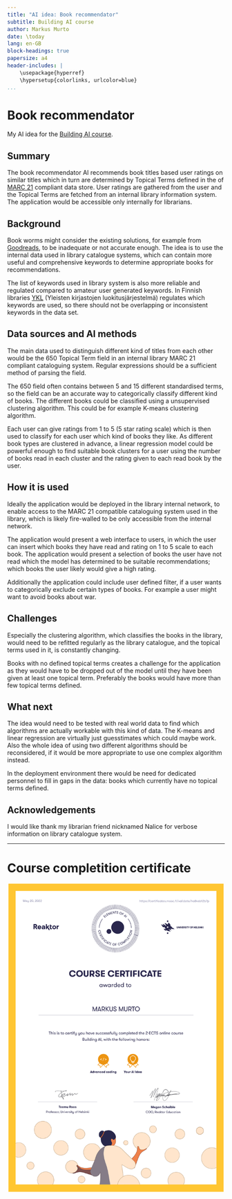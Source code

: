```yaml
---
title: "AI idea: Book recommendator"
subtitle: Building AI course
author: Markus Murto 
date: \today
lang: en-GB
block-headings: true
papersize: a4
header-includes: |
    \usepackage{hyperref}
    \hypersetup{colorlinks, urlcolor=blue}
...
```


# Book recommendator

My AI idea for the [Building AI course](https://buildingai.elementsofai.com/).

## Summary

The book recommendator AI recommends book titles based user ratings on similar
titles which in turn are determined by Topical Terms defined in the of
[MARC 21](https://www.loc.gov/marc/bibliographic/) compliant data store. User
ratings are gathered from the user and the Topical Terms are fetched from an
internal library information system. The application would be accessible
only internally for librarians.

## Background

Book worms might consider the existing solutions, for example from
[Goodreads](https://www.goodreads.com/), to be inadequate or not accurate
enough. The idea is to use the internal data used in library catalogue systems,
which can contain more useful and comprehensive keywords to determine
appropriate books for recommendations. 

The list of keywords used in library system is also more reliable and regulated
compared to amateur user generated keywords. In Finnish libraries
[YKL](https://finto.fi/ykl/fi/) (Yleisten kirjastojen luokitusjärjestelmä)
regulates which keywords are used, so there should not be overlapping or
inconsistent keywords in the data set.

## Data sources and AI methods

The main data used to distinguish different kind of titles from each other
would be the 650 Topical Term field in an internal library MARC 21 compliant
cataloguing system. Regular expressions should be a sufficient method of parsing
the field.

The 650 field often contains between 5 and 15 different standardised terms, so
the field can be an accurate way to categorically classify different kind of
books. The different books could be classified using a unsupervised clustering
algorithm. This could be for example K-means clustering algorithm.

Each user can give ratings from 1 to 5 (5 star rating scale) which is then used
to classify for each user which kind of books they like. As different book
types are clustered in advance, a linear regression model could be powerful
enough to find suitable book clusters for a user using the number of books
read in each cluster and the rating given to each read book by the user.

## How it is used

Ideally the application would be deployed in the library internal network, to
enable access to the MARC 21 compatible cataloguing system used in the library,
which is likely fire-walled to be only accessible from the internal network.

The application would present a web interface to users, in which the user can
insert which books they have read and rating on 1 to 5 scale to each book. The
application would present a selection of books the user have not read which the
model has determined to be suitable recommendations; which books the user
likely would give a high rating.

Additionally the application could include user defined filter, if a user
wants to categorically exclude certain types of books. For example a user might
want to avoid books about war.

## Challenges

Especially the clustering algorithm, which classifies the books in the library,
would need to be refitted regularly as the library catalogue, and the topical
terms used in it, is constantly changing.

Books with no defined topical terms creates a challenge for the application as
they would have to be dropped out of the model until they have been given at
least one topical term. Preferably the books would have more than few topical
terms defined.

## What next

The idea would need to be tested with real world data to find which algorithms
are actually workable with this kind of data. The K-means and linear regression
are virtually just guesstimates which could maybe work. Also the whole idea
of using two different algorithms should be reconsidered, if it would be more
appropriate to use one complex algorithm instead.

In the deployment environment there would be need for dedicated personnel to
fill in gaps in the data: books which currently have no topical terms defined.

## Acknowledgements

I would like thank my librarian friend nicknamed Nalice for verbose information
on library catalogue system.

---

# Course completition certificate

![](./certificate-bai-advanced.png)
